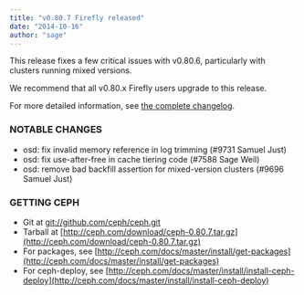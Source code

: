 ```yaml
---
title: "v0.80.7 Firefly released"
date: "2014-10-16"
author: "sage"
---
```


This release fixes a few critical issues with v0.80.6, particularly with clusters running mixed versions.

We recommend that all v0.80.x Firefly users upgrade to this release.

For more detailed information, see [the complete changelog](http://docs.ceph.com/docs/master/_downloads/v0.80.7.txt).

### NOTABLE CHANGES

- osd: fix invalid memory reference in log trimming (#9731 Samuel Just)
- osd: fix use-after-free in cache tiering code (#7588 Sage Weil)
- osd: remove bad backfill assertion for mixed-version clusters (#9696 Samuel Just)

### GETTING CEPH

- Git at [git://github.com/ceph/ceph.git](http://github.com/ceph/ceph)
- Tarball at [http://ceph.com/download/ceph-0.80.7.tar.gz](http://ceph.com/download/ceph-0.80.7.tar.gz)
- For packages, see [http://ceph.com/docs/master/install/get-packages](http://ceph.com/docs/master/install/get-packages)
- For ceph-deploy, see [http://ceph.com/docs/master/install/install-ceph-deploy](http://ceph.com/docs/master/install/install-ceph-deploy)
